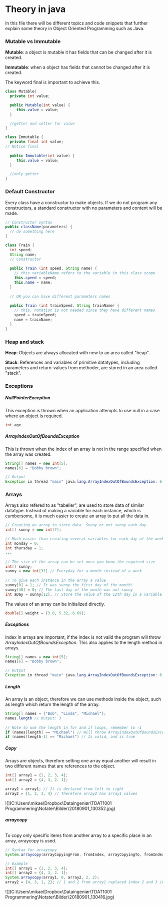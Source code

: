 # Theory in java

In this file there will be different topics and code snippets that further explain some theory in Object Oriented Programming such as Java.

### Mutable vs Immutable 

**Mutable**: a object is mutable it has fields that can be changed after it is created. 

**Immutable**: when a object has fields that cannot be changed after it is created. 

The keyword final is important to achieve this. 

````java
class Mutable{
  private int value;

  public Mutable(int value) {
     this.value = value;
  }

  //getter and setter for value
}

class Immutable {
  private final int value;
// Notice final 
  
  public Immutable(int value) {
     this.value = value;
  }

  //only getter
}
````

### 

### Default Constructor 

Every class have a constructor to make objects. If we do not program any constructors, a standard constructor with no parameters and content will be made.

```java
// Constructor syntax
public className(parameters) {
  // do something here
}

class Train {
  int speed;
  String name;
  // Constructor
  
  public Train (int speed, String name) {
    // this.variableName refers to the variable in this class scope
    this.speed = speed; 
    this.name = name;
  }
  
  // OR you can have different parameters names  
  
  public Train (int trainSpeed, String trainName) {
    // this. notation is not needed since they have different names
    speed = trainSpeed;
    name = trainName; 
  }
}
```



### Heap and stack

**Heap**: Objects are always allocated with new to an area called "heap".

**Stack**: References and variables of primitive datatypes, including parameters and return-values from methoder, are stored in an area called "stack".



### Exceptions 

##### NullPointerException

This exception is thrown when an application attempts to use null in a case where an object is required. 

````java
int age
````

##### ArrayIndexOutOfBoundsException

This is thrown when the index of an array is not in the range specified when the array was created.

`````java
String[] names = new int[5];
names[6] = "Bobby brown";

// Output 
Exception in thread "main" java.lang.ArrayIndexOutOfBoundsException: 6
`````



### Arrays

Arrays also refered to as "tabeller", are used to store data of similar datatype. Instead of making a variable for each instance, which is cumbersome, it is much easier to create an array to put all the data in. 

````java
// Creating an array to store data. Sunny or not sunny each day.
int[] sunny = new int[7];

// Much easier than creating several variables for each day of the week.
int monday = 0;
int thursday = 1;
...

// The size of the array can be set once you know the required size
int[] sunny;
sunny = new int[31] // Everyday for a month instead of a week
  
// To give each instance in the array a value 
sunny[0] = 1; // It was sunny the first day of the month!
sunny[30] = 0; // The last day of the month was not sunny
int aDay = sunny[12]; // Store the value of the 12th day in a variable aDay
````

The values of an array can be initialized directly.

````java
double[] weight = {3.0, 5.32, 6.69};
````

##### Exceptions

Index in arrays are important, if the index is not valid the program will throw *ArrayIndexOutOfBoundsException*. This also applies to the length method in arrays.

````java
String[] names = new int[5];
names[6] = "Bobby brown";

// Output 
Exception in thread "main" java.lang.ArrayIndexOutOfBoundsException: 6
````

##### Length

An array is an object, therefore we can use methods inside the object, such as length which return the length of the array.

````java
String[] names = {"Bob", "Linda", "Michael"};
names.length // Output: 3
  
// Note to use the length in for and if loops, remember to -1
if (names[length] == "Michael") // Will throw ArrayIndexOutOfBoundsException
if (names[length-1] == "Michael") // Is valid, and is true
````

##### Copy

Arrays are objects, therefore setting one array equal another will result in two different names that are references to the object.

````java
int[] array1 = {1, 2, 3, 4};
int[] array2 = {4, 3, 2. 1};

array2 = array1; // It is declared from left to right
array2 = {1, 2, 3, 4} // Therefore array2 has array1 values
````



![](C:\Users\mikae\Dropbox\Dataingeniør\TDAT1001 Programmering\Notater\Bilder\20180901_130352.jpg)

###### **arraycopy**

To copy only specific items from another array to a specific place in an array, arraycopy is used.

````java
// Syntax for arraycopy
System.arraycopy(arrayCopyingFrom, fromIndex, arrayCopyingTo, fromIndex, amout);

// Example
int[] array1 = {1, 2, 3, 4};
int[] array2 = {4, 3, 2. 1};
System.arraycopy(array1, 0, array2, 2, 2);
array2 = {4, 3, 1, 2}; // 1 and 2 from array1 replaced index 2 and 3 in array2
````



![](C:\Users\mikae\Dropbox\Dataingeniør\TDAT1001 Programmering\Notater\Bilder\20180901_130416.jpg)

